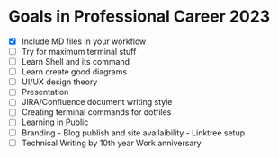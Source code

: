 # Goals in Professional Career 2023

- [x]   Include MD files in your workflow
- [ ]   Try for maximum terminal stuff
- [ ]   Learn Shell and its command
- [ ]   Learn create good diagrams 
- [ ]   UI/UX design theory
- [ ]   Presentation
- [ ]   JIRA/Confluence document writing style
- [ ]   Creating terminal commands for dotfiles
- [ ]   Learning in Public
- [ ]   Branding
        -   Blog publish and site availaibility
        -   Linktree setup
- [ ]   Technical Writing by 10th year Work anniversary